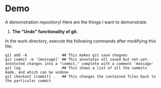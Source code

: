 # Demo
A demonstration repository! Here are the things I want to demonstrate:

1. **The "Undo" functionality of git.**

In the work directory, execute the following commands after modifying this file:
```shell
git add -A                ## This makes git save chagnes
git commit -m '[message]' ## This annotates all saved but not-yet-annototed changes into a "commit," complete with a comment 'message'
git log                   ## This shows a list of all the commits made, and which can be undone
git checkout [commit] .   ## This changes the contained files back to the particular commit
```

